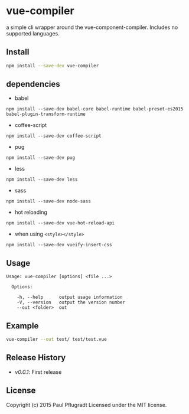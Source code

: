 # vue-compiler

a simple cli wrapper around the vue-component-compiler.
Includes no supported languages.

## Install

```sh
npm install --save-dev vue-compiler

```
## dependencies
-  babel
```
npm install --save-dev babel-core babel-runtime babel-preset-es2015 babel-plugin-transform-runtime
```   
-  coffee-script
```
npm install --save-dev coffee-script
```
- pug
```
npm install --save-dev pug
```
- less
```
npm install --save-dev less
```
- sass
```
npm install --save-dev node-sass
```
- hot reloading
```
npm install --save-dev vue-hot-reload-api
```
- when using `<style></style>`
```
npm install --save-dev vueify-insert-css
```

## Usage

```
Usage: vue-compiler [options] <file ...>

  Options:

    -h, --help      output usage information
    -V, --version   output the version number
    --out <folder>  out

```

## Example

```sh
vue-compiler --out test/ test/test.vue
```

## Release History

 - *v0.0.1*: First release

## License
Copyright (c) 2015 Paul Pflugradt
Licensed under the MIT license.
